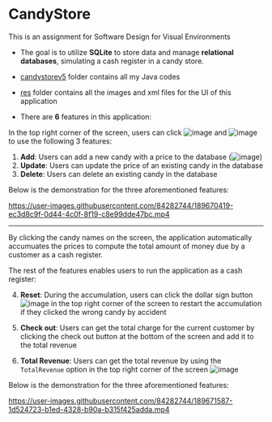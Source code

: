 # CandyStore

This is an assignment for Software Design for Visual Environments 

* The goal is to utilize **SQLite** to store data and manage **relational databases**, simulating a cash register in a candy store.
* [candystorev5](java/com/jblearning/candystorev5) folder contains all my Java codes
* [res](res) folder contains all the images and xml files for the UI of this application



* There are **6** features in this application:



In the top right corner of the screen, users can click ![image](https://user-images.githubusercontent.com/84282744/189679876-c2521ae6-cb09-4bf5-8aac-7d7307437ce7.png)
 and ![image](https://user-images.githubusercontent.com/84282744/189675743-5567e4f2-d38b-4ad3-97fa-f24986d73c3e.png) to use the following 3 features:

1. **Add**: Users can add a new candy with a price to the database  (![image](https://user-images.githubusercontent.com/84282744/189679987-2b727ac8-7d39-4eaa-91f5-e60b589eb834.png))
2. **Update**: Users can update the price of an existing candy in the database
3. **Delete**:  Users can delete an existing candy in the database

Below is the demonstration for the three aforementioned features:


https://user-images.githubusercontent.com/84282744/189670419-ec3d8c9f-0d44-4c0f-8f19-c8e99dde47bc.mp4



---

By clicking the candy names on the screen, the application automatically accumuates the prices to compute the total amount of money due by a customer as a cash register. 

The rest of the features enables users to run the application as a cash register: 

4. **Reset**: During the accumulation, users can click the dollar sign button ![image](https://user-images.githubusercontent.com/84282744/189680752-98ae091c-65b7-4cad-8bda-83234e02282a.png)
 in the top right corner of the screen to restart the accumulation if they clicked the wrong candy by accident

5. **Check out**: Users can get the total charge for the current customer by clicking the check out button at the bottom of the screen and add it to the total revenue

6. **Total Revenue**: Users can get the total revenue by using the `TotalRevenue` option in the top right corner of the screen ![image](https://user-images.githubusercontent.com/84282744/189675743-5567e4f2-d38b-4ad3-97fa-f24986d73c3e.png) 

Below is the demonstration for the three aforementioned features:

https://user-images.githubusercontent.com/84282744/189671587-1d524723-b1ed-4328-b90a-b315f425adda.mp4

